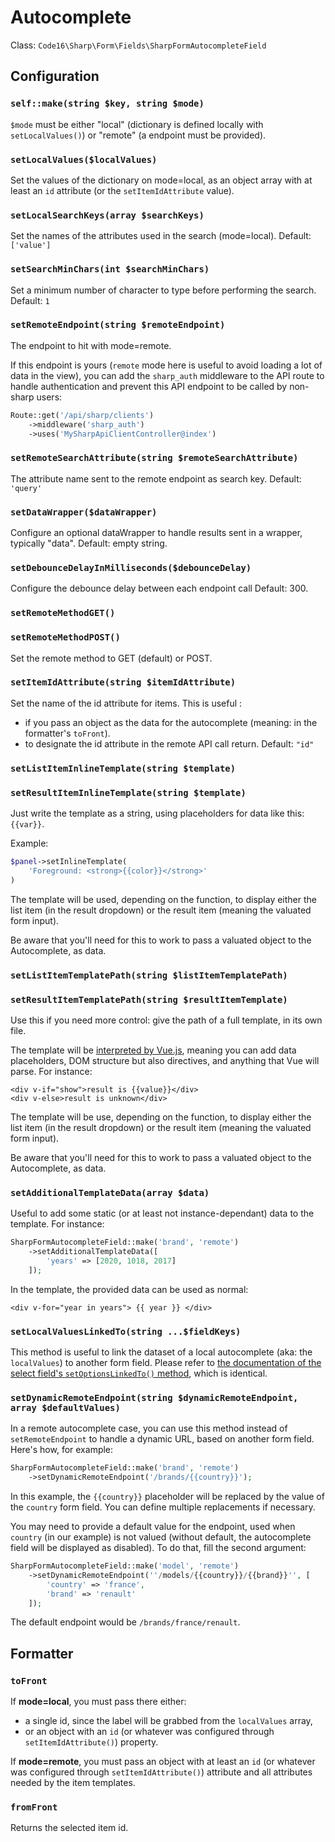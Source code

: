 # Autocomplete

Class: `Code16\Sharp\Form\Fields\SharpFormAutocompleteField`

## Configuration

### `self::make(string $key, string $mode)`

`$mode` must be either "local" (dictionary is defined locally with `setLocalValues()`) or "remote" (a endpoint must be provided).

### `setLocalValues($localValues)`

Set the values of the dictionary on mode=local, as an object array with at least an `id` attribute (or the `setItemIdAttribute` value).

### `setLocalSearchKeys(array $searchKeys)`

Set the names of the attributes used in the search (mode=local).
Default: `['value']`

### `setSearchMinChars(int $searchMinChars)`

Set a minimum number of character to type before performing the search.
Default: `1`

### `setRemoteEndpoint(string $remoteEndpoint)`

The endpoint to hit with mode=remote.

If this endpoint is yours (`remote` mode here is useful to avoid loading a lot of data in the view), you can add the `sharp_auth` middleware to the API route to handle authentication and prevent this API endpoint to be called by non-sharp users:

```php
Route::get('/api/sharp/clients')
    ->middleware('sharp_auth')
    ->uses('MySharpApiClientController@index')
```

### `setRemoteSearchAttribute(string $remoteSearchAttribute)`

The attribute name sent to the remote endpoint as search key.
Default: `'query'`

### `setDataWrapper($dataWrapper)`

Configure an optional dataWrapper to handle results sent in a wrapper, typically "data". 
Default: empty string.

### `setDebounceDelayInMilliseconds($debounceDelay)`

Configure the debounce delay between each endpoint call
Default: 300.

### `setRemoteMethodGET()`
### `setRemoteMethodPOST()`

Set the remote method to GET (default) or POST.

### `setItemIdAttribute(string $itemIdAttribute)`

Set the name of the id attribute for items. This is useful :
- if you pass an object as the data for the autocomplete (meaning: in the formatter's `toFront`).
- to designate the id attribute in the remote API call return.
Default: `"id"`

### `setListItemInlineTemplate(string $template)`
### `setResultItemInlineTemplate(string $template)`
Just write the template as a string, using placeholders for data like this: `{{var}}`.

Example:

```php
$panel->setInlineTemplate(
    'Foreground: <strong>{{color}}</strong>'
)
```

The template will be used, depending on the function, to display either the list item (in the result dropdown) or the result item (meaning the valuated form input).

Be aware that you'll need for this to work to pass a valuated object to the Autocomplete, as data.

### `setListItemTemplatePath(string $listItemTemplatePath)`
### `setResultItemTemplatePath(string $resultItemTemplate)`

Use this if you need more control: give the path of a full template, in its own file.

The template will be [interpreted by Vue.js](https://vuejs.org/v2/guide/syntax.html), meaning you can add data placeholders, DOM structure but also directives, and anything that Vue will parse. For instance:

```vue
<div v-if="show">result is {{value}}</div>
<div v-else>result is unknown</div>
```

The template will be use, depending on the function, to display either the list item (in the result dropdown) or the result item (meaning the valuated form input).

Be aware that you'll need for this to work to pass a valuated object to the Autocomplete, as data.

### `setAdditionalTemplateData(array $data)`

Useful to add some static (or at least not instance-dependant) data to the template. For instance:

```php
SharpFormAutocompleteField::make('brand', 'remote')
    ->setAdditionalTemplateData([
        'years' => [2020, 1018, 2017]
    ]);
```

In the template, the provided data can be used as normal:

```vue
<div v-for="year in years"> {{ year }} </div>
```

### `setLocalValuesLinkedTo(string ...$fieldKeys)`

This method is useful to link the dataset of a local autocomplete (aka: the `localValues`) to another form field. Please refer to [the documentation of the select field's `setOptionsLinkedTo()` method](select.md), which is identical.

### `setDynamicRemoteEndpoint(string $dynamicRemoteEndpoint, array $defaultValues)`

In a remote autocomplete case, you can use this method instead of `setRemoteEndpoint` to handle a dynamic URL, based on another form field. Here's how, for example:

```php
SharpFormAutocompleteField::make('brand', 'remote')
    ->setDynamicRemoteEndpoint('/brands/{{country}}');
```

In this example, the `{{country}}` placeholder will be replaced by the value of the `country` form field. You can define multiple replacements if necessary.

You may need to provide a default value for the endpoint, used when `country` (in our example) is not valued (without default, the autocomplete field will be displayed as disabled). To do that,
fill the second argument:

```php
SharpFormAutocompleteField::make('model', 'remote')
    ->setDynamicRemoteEndpoint(''/models/{{country}}/{{brand}}'', [
        'country' => 'france',
        'brand' => 'renault'
    ]);
```

The default endpoint would be `/brands/france/renault`.

## Formatter

### `toFront`

If **mode=local**, you must pass there either:
- a single id, since the label will be grabbed from the `localValues` array,
- or an object with an `id` (or whatever was configured through `setItemIdAttribute()`) property.

If **mode=remote**, you must pass an object with at least an `id` (or whatever was configured through `setItemIdAttribute()`) attribute and all attributes needed by the item templates.

### `fromFront`

Returns the selected item id.
